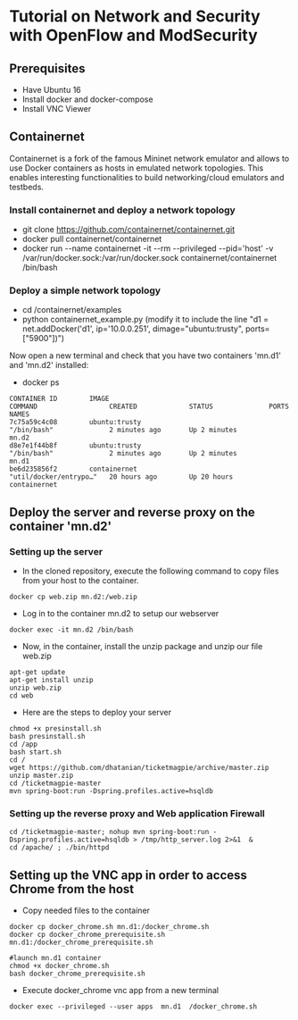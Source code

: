 # Tutorial on Network and Security with OpenFlow and ModSecurity

## Prerequisites
- Have Ubuntu 16
- Install docker and docker-compose
- Install VNC Viewer

##  Containernet
Containernet is a fork of the famous Mininet network emulator and allows to use Docker containers as hosts in emulated network topologies.
This enables interesting functionalities to build networking/cloud emulators and testbeds.

### Install containernet and deploy a network topology
- git clone https://github.com/containernet/containernet.git
- docker pull containernet/containernet
- docker run --name containernet -it --rm --privileged --pid='host' -v /var/run/docker.sock:/var/run/docker.sock containernet/containernet /bin/bash


### Deploy a simple network topology
- cd /containernet/examples
- python containernet_example.py (modify it to include the line "d1 = net.addDocker('d1', ip='10.0.0.251', dimage="ubuntu:trusty", ports=["5900"])")

Now open a new terminal and check that you have two containers 'mn.d1' and 'mn.d2' installed:
- docker ps
```
CONTAINER ID        IMAGE                                                                                      COMMAND                  CREATED             STATUS              PORTS                    NAMES
7c75a59c4c08        ubuntu:trusty                                                                              "/bin/bash"              2 minutes ago       Up 2 minutes                                 mn.d2
d8e7e1f44b8f        ubuntu:trusty                                                                              "/bin/bash"              2 minutes ago       Up 2 minutes                                 mn.d1
be6d235856f2        containernet                                                                               "util/docker/entrypo…"   20 hours ago        Up 20 hours                                  containernet
```

## Deploy the server and reverse proxy on the container 'mn.d2'

### Setting up the server
- In the cloned repository, execute the following command to copy files from your host to the container.
```
docker cp web.zip mn.d2:/web.zip
```
- Log in to the container mn.d2 to setup our webserver
```
docker exec -it mn.d2 /bin/bash
```
- Now, in the container, install the unzip package and unzip our file web.zip
```
apt-get update
apt-get install unzip
unzip web.zip
cd web
```

- Here are the steps to deploy your server
```
chmod +x presinstall.sh
bash presinstall.sh
cd /app
bash start.sh
cd /
wget https://github.com/dhatanian/ticketmagpie/archive/master.zip
unzip master.zip
cd /ticketmagpie-master
mvn spring-boot:run -Dspring.profiles.active=hsqldb
```


### Setting up the reverse proxy and Web application Firewall

```
cd /ticketmagpie-master; nohup mvn spring-boot:run -Dspring.profiles.active=hsqldb > /tmp/http_server.log 2>&1  &
cd /apache/ ; ./bin/httpd

```

## Setting up the VNC app in order to access Chrome from the host
- Copy needed files to the container
```
docker cp docker_chrome.sh mn.d1:/docker_chrome.sh
docker cp docker_chrome_prerequisite.sh mn.d1:/docker_chrome_prerequisite.sh

#launch mn.d1 container
chmod +x docker_chrome.sh
bash docker_chrome_prerequisite.sh
```
- Execute docker_chrome vnc app from a new terminal
```
docker exec --privileged --user apps  mn.d1  /docker_chrome.sh
```
